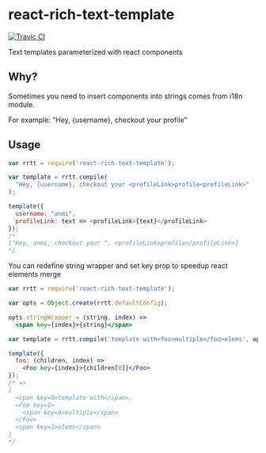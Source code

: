 # react-rich-text-template
[![Travic CI](https://travis-ci.org/anmi/react-rich-text-template.svg?branch=master)](https://travis-ci.org/anmi/react-rich-text-template)

Text templates parameterized with react components

## Why?

Sometimes you need to insert components into strings comes from i18n module.

For example: "Hey, {username}, checkout your <profileLink>profile<profileLink>"

## Usage

```js
var rrtt = require('react-rich-text-template');

var template = rrtt.compile(
  "Hey, {username}, checkout your <profileLink>profile<profileLink>"
);

template({
  username: "anmi",
  profileLink: text => <profileLink>{text}</profileLink>
});
/*
["Hey, anmi, checkout your ", <profileLink>profile</profileLink>]
*/
```

You can redefine string wrapper and set key prop to speedup react elements merge
```jsx
var rrtt = require('react-rich-text-template');

var opts = Object.create(rrtt.defaultConfig);

opts.stringWrapper = (string, index) =>
  <span key={index}>{string}</span>

var template = rrtt.compile('template with<foo>multiple</foo>elems', opts)

template({
  foo: (children, index) =>
    <Foo key={index}>{children[0]}</Foo>
});
/* =>
[
  <span key=0>template with</span>,
  <Foo key=1>
    <span key=0>multiple</span>
  </Foo>
  <span key=2>elems</span>
]
*/
```
